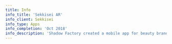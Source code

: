```yaml
---
title: Info
info_title: 'Sekkisei AR'
info_client: Sekkisei
info_type: Apps
info_completion: 'Oct 2018'
info_description: 'Shadow Factory created a mobile app for beauty brand Kose’s Sekkisei line with AR functionality. The app enabled anniversary event attendees to scan posters and take photos with an AR mascot holding a bottle of the Sekkisei product. AR functionality could also be activated by scanning branded posters at a subway station.'
---
```


